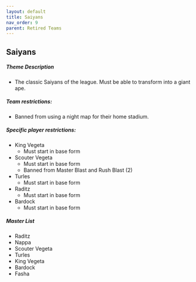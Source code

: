```yaml
---
layout: default
title: Saiyans
nav_order: 9
parent: Retired Teams
---
```

## Saiyans

##### Theme Description
- The classic Saiyans of the league. Must be able to transform into a giant ape.

##### Team restrictions:
  - Banned from using a night map for their home stadium. 

##### Specific player restrictions:

- King Vegeta
  - Must start in base form 
- Scouter Vegeta
  - Must start in base form
  - Banned from Master Blast and Rush Blast (2)
- Turles
  - Must start in base form 
- Raditz
  - Must start in base form 
- Bardock
  - Must start in base form 

##### Master List
- Raditz
- Nappa
- Scouter Vegeta
- Turles
- King Vegeta
- Bardock
- Fasha